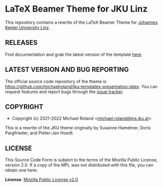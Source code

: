 # LaTeX Beamer Theme for JKU Linz

This repository contains a rewrite of the LaTeX Beamer Theme for [Johannes Kepler University Linz](https://www.jku.at/).


## RELEASES

Find documentation and grab the latest version of the template [here](https://github.com/michaelroland/jku-templates-presentation-latex/releases/latest).


## LATEST VERSION AND BUG REPORTING

The official source code repository of the theme is <https://github.com/michaelroland/jku-templates-presentation-latex>.
You can request features and report bugs through the [issue tracker](https://github.com/michaelroland/jku-templates-presentation-latex/issues).


## COPYRIGHT

- Copyright (c) 2021-2022 Michael Roland <<michael.roland@ins.jku.at>>

This is a rewrite of the JKU theme originally by Susanne Hametner, Doris Pargfrieder, and Pieter-Jan Hoedt.


## LICENSE

This Source Code Form is subject to the terms of the Mozilla Public License, version 2.0.
If a copy of the MPL was not distributed with this file, you can obtain one here:

**License**: [Mozilla Public License v2.0](https://mozilla.org/MPL/2.0/)
